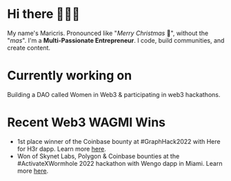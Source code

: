 # Hi there 🙋🏻‍♀️

My name's Maricris. Pronounced like "*Merry Christmas* 🎄", without the "*mas*". I'm a **Multi-Passionate Entrepreneur**. I code, build communities, and create content.

# Currently working on
Building a DAO called Women in Web3 & participating in web3 hackathons.

# Recent Web3 WAGMI Wins
- 1st place winner of the Coinbase bounty at #GraphHack2022 with Here for H3r dapp. Learn more [here](https://devpost.com/software/here-for-h3r?ref_content=user-portfolio&ref_feature=in_progress).
- Won of Skynet Labs, Polygon & Coinbase bounties at the #ActivateXWormhole 2022 hackathon with Wengo dapp in Miami. Learn more [here](https://twitter.com/seemcat/status/1528475939331461120?s=20&t=9a6Br6EOIOopzpFRP2gA4A).
